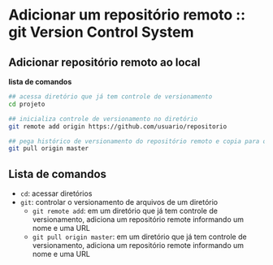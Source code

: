 # [](#header-1) Adicionar um repositório remoto :: git Version Control System 

## [](#header-2) Adicionar repositório remoto ao local

**lista de comandos**
```sh
## acessa diretório que já tem controle de versionamento
cd projeto

## inicializa controle de versionamento no diretório 
git remote add origin https://github.com/usuario/repositorio

## pega histórico de versionamento do repositório remoto e copia para o local
git pull origin master
```

## [](#header-2) Lista de comandos

- ```cd```: acessar diretórios
- ```git```: controlar o versionamento de arquivos de um diretório
   - ```git remote add```: em um diretório que já tem controle de versionamento, adiciona um repositório remote informando um nome e uma URL
   - ```git pull origin master```: em um diretório que já tem controle de versionamento, adiciona um repositório remote informando um nome e uma URL